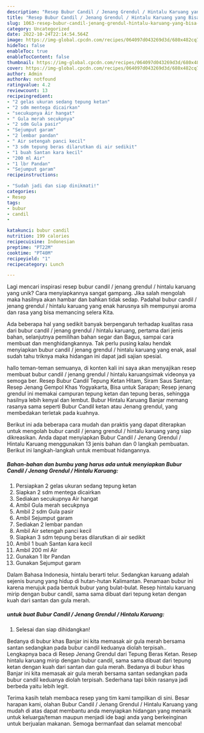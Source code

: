 ```yaml
---
description: "Resep Bubur Candil / Jenang Grendul / Hintalu Karuang yang Bisa Manjain Lidah"
title: "Resep Bubur Candil / Jenang Grendul / Hintalu Karuang yang Bisa Manjain Lidah"
slug: 1063-resep-bubur-candil-jenang-grendul-hintalu-karuang-yang-bisa-manjain-lidah
category: Uncategorized
date: 2022-10-24T22:14:54.564Z
image: https://img-global.cpcdn.com/recipes/064097d043269d3d/680x482cq70/bubur-candil-jenang-grendul-hintalu-karuang-foto-resep-utama.jpg
hideToc: false
enableToc: true
enableTocContent: false
thumbnail: https://img-global.cpcdn.com/recipes/064097d043269d3d/680x482cq70/bubur-candil-jenang-grendul-hintalu-karuang-foto-resep-utama.jpg
cover: https://img-global.cpcdn.com/recipes/064097d043269d3d/680x482cq70/bubur-candil-jenang-grendul-hintalu-karuang-foto-resep-utama.jpg
author: Admin
authorAv: notfound
ratingvalue: 4.2
reviewcount: 13
recipeingredient:
- "2 gelas ukuran sedang tepung ketan"
- "2 sdm mentega dicairkan"
- "secukupnya Air hangat"
- " Gula merah secukpnya"
- "2 sdm Gula pasir"
- "Sejumput garam"
- "2 lembar pandan"
- " Air setengah panci kecil"
- "3 sdm tepung beras dilarutkan di air sedikit"
- "1 buah Santan kara kecil"
- "200 ml Air"
- "1 lbr Pandan"
- "Sejumput garam"
recipeinstructions:

- "Sudah jadi dan siap dinikmati!"
categories:
- Resep
tags:
- bubur
- candil
- 

katakunci: bubur candil  
nutrition: 199 calories
recipecuisine: Indonesian
preptime: "PT22M"
cooktime: "PT40M"
recipeyield: "1"
recipecategory: Lunch

---
```





Lagi mencari inspirasi resep bubur candil / jenang grendul / hintalu karuang yang unik? Cara menyiapkannya sangat gampang. Jika salah mengolah maka hasilnya akan hambar dan bahkan tidak sedap. Padahal bubur candil / jenang grendul / hintalu karuang yang enak harusnya sih mempunyai aroma dan rasa yang bisa memancing selera Kita.





Ada beberapa hal yang sedikit banyak berpengaruh terhadap kualitas rasa dari bubur candil / jenang grendul / hintalu karuang, pertama dari jenis bahan, selanjutnya pemilihan bahan segar dan Bagus, sampai cara membuat dan menghidangkannya. Tak perlu pusing kalau hendak menyiapkan bubur candil / jenang grendul / hintalu karuang yang enak,      asal sudah tahu triknya maka hidangan ini dapat jadi sajian spesial.














hallo teman-teman semuanya, di konten kali ini saya akan menyajikan resep membuat bubur candil / jenang grendul / hintalu karuangsimak videonya ya semoga ber. Resep Bubur Candil Tepung Ketan Hitam, Siram Saus Santan; Resep Jenang Gempol Khas Yogyakarta, Bisa untuk Sarapan; Resep jenang grendul ini memakai campuran tepung ketan dan tepung beras, sehingga hasilnya lebih kenyal dan lembut. Bubur Hintalu Karuang Banjar memang rasanya sama seperti Bubur Candil ketan atau Jenang grendul, yang membedakan terletak pada kuahnya.






Berikut ini ada beberapa cara mudah dan praktis yang dapat diterapkan untuk mengolah bubur candil / jenang grendul / hintalu karuang yang siap dikreasikan. Anda dapat menyiapkan Bubur Candil / Jenang Grendul / Hintalu Karuang menggunakan 13 jenis bahan dan 0 langkah pembuatan. Berikut ini langkah-langkah untuk membuat hidangannya.

<!--inarticleads1-->

##### Bahan-bahan dan bumbu yang harus ada untuk menyiapkan Bubur Candil / Jenang Grendul / Hintalu Karuang:

1. Persiapkan 2 gelas ukuran sedang tepung ketan
1. Siapkan 2 sdm mentega dicairkan
1. Sediakan secukupnya Air hangat
1. Ambil  Gula merah secukpnya
1. Ambil 2 sdm Gula pasir
1. Ambil Sejumput garam
1. Sediakan 2 lembar pandan
1. Ambil  Air setengah panci kecil
1. Siapkan 3 sdm tepung beras dilarutkan di air sedikit
1. Ambil 1 buah Santan kara kecil
1. Ambil 200 ml Air
1. Gunakan 1 lbr Pandan
1. Gunakan Sejumput garam


Dalam Bahasa Indonesia, hintalu berarti telur. Sedangkan karuang adalah sejenis burung yang hidup di hutan-hutan Kalimantan. Penamaan bubur ini karena merujuk pada bentuk bubur yang bulat-bulat. Resep hintalu karuang mirip dengan bubur candil, sama sama dibuat dari tepung ketan dengan kuah dari santan dan gula merah. 

<!--inarticleads2-->

#####  untuk buat Bubur Candil / Jenang Grendul / Hintalu Karuang:


1. Selesai dan siap dihidangkan!

Bedanya di bubur khas Banjar ini kita memasak air gula merah bersama santan sedangkan pada bubur candil keduanya diolah terpisah.. Lengkapnya baca di Resep Jenang Grendul dari Tepung Beras Ketan. Resep hintalu karuang mirip dengan bubur candil, sama sama dibuat dari tepung ketan dengan kuah dari santan dan gula merah. Bedanya di bubur khas Banjar ini kita memasak air gula merah bersama santan sedangkan pada bubur candil keduanya diolah terpisah. Sederhana tapi bikin rasanya jadi berbeda yaitu lebih legit. 

Terima kasih telah membaca resep yang tim kami tampilkan di sini. Besar harapan kami, olahan Bubur Candil / Jenang Grendul / Hintalu Karuang yang mudah di atas dapat membantu anda menyiapkan hidangan yang menarik untuk keluarga/teman maupun menjadi ide bagi anda yang berkeinginan untuk berjualan makanan. Semoga bermanfaat dan selamat mencoba!
